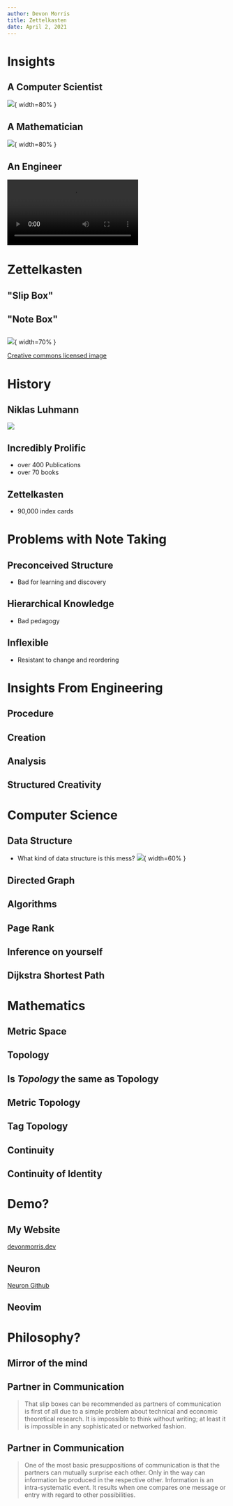 ```yaml
---
author: Devon Morris
title: Zettelkasten
date: April 2, 2021
---
```

# Insights
## A Computer Scientist
![](./assets/dos.jpg){ width=80% }

## A Mathematician
![](./assets/mathcounts.jpg){ width=80% }

## An Engineer
![](./assets/trebuchet.mp4)

# Zettelkasten

## "Slip Box"

## "Note Box"

##
![](./assets/slipbox.jpg){ width=70% }

[Creative commons licensed image](https://en.wikipedia.org/wiki/Zettelkasten#/media/File:Zettelkasten_(514941699))

# History

## Niklas Luhmann
![](./assets/luhmann.jpeg)

## Incredibly Prolific
* over 400 Publications
* over 70 books

## Zettelkasten
* 90,000 index cards

# Problems with Note Taking

## Preconceived Structure
* Bad for learning and discovery

## Hierarchical Knowledge
* Bad pedagogy

## Inflexible
* Resistant to change and reordering

# Insights From Engineering

## Procedure

## Creation

## Analysis

## Structured Creativity

# Computer Science

## Data Structure
* What kind of data structure is this mess?
![](./assets/slipbox.jpg){ width=60% }

## Directed Graph

## Algorithms

## Page Rank

## Inference on yourself

## Dijkstra Shortest Path

# Mathematics

## Metric Space

## Topology

## Is _Topology_ the same as **Topology**

## Metric Topology

## Tag Topology

## Continuity

## Continuity of Identity

# Demo?

## My Website
[devonmorris.dev](https://devonmorris.dev)

## Neuron
[Neuron Github](https://github.com/srid/neuron)

## Neovim

# Philosophy?

## Mirror of the mind

## Partner in Communication
> That slip boxes can be recommended as partners of communication is first of
> all due to a simple problem about technical and economic theoretical
> research. It is impossible to think without writing; at least it is
> impossible in any sophisticated or networked fashion.

## Partner in Communication
> One of the most basic presuppositions of communication is that the partners
> can mutually surprise each other. Only in the way can information be produced
> in the respective other. Information is an intra-systematic event. It results
> when one compares one message or entry with regard to other possibilities.
